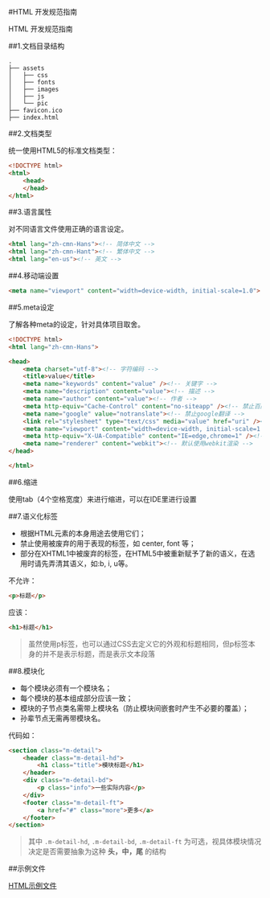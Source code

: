 #HTML 开发规范指南

HTML 开发规范指南

##1.文档目录结构

```
.
├── assets
│   ├── css
│   ├── fonts
│   ├── images
│   ├── js
│   └── pic
├── favicon.ico
├── index.html
```

##2.文档类型

统一使用HTML5的标准文档类型：<!DOCTYPE html>

```html
<!DOCTYPE html>
<html>
    <head>
    </head>
</html>
```

##3.语言属性

对不同语言文件使用正确的语言设定。

```html
<html lang="zh-cmn-Hans"><!-- 简体中文 -->
<html lang="zh-cmn-Hant"><!-- 繁体中文 -->
<html lang="en-us"><!-- 英文 -->
```

##4.移动端设置

```html
<meta name="viewport" content="width=device-width, initial-scale=1.0">
```

##5.meta设定

了解各种meta的设定，针对具体项目取舍。

```html
<!DOCTYPE html>
<html lang="zh-cmn-Hans">

<head>
    <meta charset="utf-8"><!-- 字符编码 -->
    <title>value</title>
    <meta name="keywords" content="value" /><!-- 关键字 -->
    <meta name="description" content="value"><!-- 描述 -->
    <meta name="author" content="value"><!-- 作者 -->
    <meta http-equiv="Cache-Control" content="no-siteapp" /><!-- 禁止百度转义 -->
    <meta name="google" value="notranslate"><!-- 禁止google翻译 -->
    <link rel="stylesheet" type="text/css" media="value" href="uri" /><!-- 外链css -->
    <meta name="viewport" content="width=device-width, initial-scale=1.0"><!-- 移动端屏幕设置 -->
    <meta http-equiv="X-UA-Compatible" content="IE=edge,chrome=1" /><!-- 使用最新ie框架 -->
    <meta name="renderer" content="webkit"><!-- 默认使用webkit渲染 -->
</head>

</html>
```
##6.缩进

使用tab（4个空格宽度）来进行缩进，可以在IDE里进行设置

##7.语义化标签

* 根据HTML元素的本身用途去使用它们；
* 禁止使用被废弃的用于表现的标签，如 center, font 等；
* 部分在XHTML1中被废弃的标签，在HTML5中被重新赋予了新的语义，在选用时请先弄清其语义，如:b, i, u等。

不允许：

```html
<p>标题</p>
```

应该：

```html
<h1>标题</h1>
```

>虽然使用p标签，也可以通过CSS去定义它的外观和标题相同，但p标签本身的并不是表示标题，而是表示文本段落

##8.模块化

* 每个模块必须有一个模块名；
* 每个模块的基本组成部分应该一致；
* 模块的子节点类名需带上模块名（防止模块间嵌套时产生不必要的覆盖）；
* 孙辈节点无需再带模块名。

代码如：

```html
<section class="m-detail">
    <header class="m-detail-hd">
        <h1 class="title">模块标题</h1>
    </header>
    <div class="m-detail-bd">
        <p class="info">一些实际内容</p>
    </div>
    <footer class="m-detail-ft">
        <a href="#" class="more">更多</a>
    </footer>
</section>
```
> 其中 `.m-detail-hd`, `.m-detail-bd`, `.m-detail-ft` 为可选，视具体模块情况决定是否需要抽象为这种 **头，中，尾** 的结构

##示例文件

[HTML示例文件](../../code/chapter-1/01-html.html)